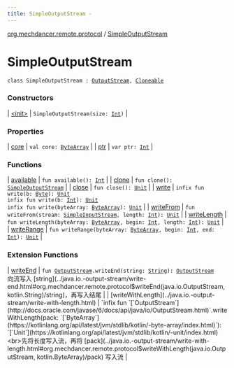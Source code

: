 ```yaml
---
title: SimpleOutputStream - 
---
```


[org.mechdancer.remote.protocol](../index.html) / [SimpleOutputStream](./index.html)

# SimpleOutputStream

`class SimpleOutputStream : `[`OutputStream`](http://docs.oracle.com/javase/6/docs/api/java/io/OutputStream.html)`, `[`Cloneable`](https://kotlinlang.org/api/latest/jvm/stdlib/kotlin/-cloneable/index.html)

### Constructors

| [&lt;init&gt;](-init-.html) | `SimpleOutputStream(size: `[`Int`](https://kotlinlang.org/api/latest/jvm/stdlib/kotlin/-int/index.html)`)` |

### Properties

| [core](core.html) | `val core: `[`ByteArray`](https://kotlinlang.org/api/latest/jvm/stdlib/kotlin/-byte-array/index.html) |
| [ptr](ptr.html) | `var ptr: `[`Int`](https://kotlinlang.org/api/latest/jvm/stdlib/kotlin/-int/index.html) |

### Functions

| [available](available.html) | `fun available(): `[`Int`](https://kotlinlang.org/api/latest/jvm/stdlib/kotlin/-int/index.html) |
| [clone](clone.html) | `fun clone(): `[`SimpleOutputStream`](./index.html) |
| [close](close.html) | `fun close(): `[`Unit`](https://kotlinlang.org/api/latest/jvm/stdlib/kotlin/-unit/index.html) |
| [write](write.html) | `infix fun write(b: `[`Byte`](https://kotlinlang.org/api/latest/jvm/stdlib/kotlin/-byte/index.html)`): `[`Unit`](https://kotlinlang.org/api/latest/jvm/stdlib/kotlin/-unit/index.html)<br>`infix fun write(b: `[`Int`](https://kotlinlang.org/api/latest/jvm/stdlib/kotlin/-int/index.html)`): `[`Unit`](https://kotlinlang.org/api/latest/jvm/stdlib/kotlin/-unit/index.html)<br>`infix fun write(byteArray: `[`ByteArray`](https://kotlinlang.org/api/latest/jvm/stdlib/kotlin/-byte-array/index.html)`): `[`Unit`](https://kotlinlang.org/api/latest/jvm/stdlib/kotlin/-unit/index.html) |
| [writeFrom](write-from.html) | `fun writeFrom(stream: `[`SimpleInputStream`](../-simple-input-stream/index.html)`, length: `[`Int`](https://kotlinlang.org/api/latest/jvm/stdlib/kotlin/-int/index.html)`): `[`Unit`](https://kotlinlang.org/api/latest/jvm/stdlib/kotlin/-unit/index.html) |
| [writeLength](write-length.html) | `fun writeLength(byteArray: `[`ByteArray`](https://kotlinlang.org/api/latest/jvm/stdlib/kotlin/-byte-array/index.html)`, begin: `[`Int`](https://kotlinlang.org/api/latest/jvm/stdlib/kotlin/-int/index.html)`, length: `[`Int`](https://kotlinlang.org/api/latest/jvm/stdlib/kotlin/-int/index.html)`): `[`Unit`](https://kotlinlang.org/api/latest/jvm/stdlib/kotlin/-unit/index.html) |
| [writeRange](write-range.html) | `fun writeRange(byteArray: `[`ByteArray`](https://kotlinlang.org/api/latest/jvm/stdlib/kotlin/-byte-array/index.html)`, begin: `[`Int`](https://kotlinlang.org/api/latest/jvm/stdlib/kotlin/-int/index.html)`, end: `[`Int`](https://kotlinlang.org/api/latest/jvm/stdlib/kotlin/-int/index.html)`): `[`Unit`](https://kotlinlang.org/api/latest/jvm/stdlib/kotlin/-unit/index.html) |

### Extension Functions

| [writeEnd](../java.io.-output-stream/write-end.html) | `fun `[`OutputStream`](http://docs.oracle.com/javase/6/docs/api/java/io/OutputStream.html)`.writeEnd(string: `[`String`](https://kotlinlang.org/api/latest/jvm/stdlib/kotlin/-string/index.html)`): `[`OutputStream`](http://docs.oracle.com/javase/6/docs/api/java/io/OutputStream.html)<br>向流写入 [string](../java.io.-output-stream/write-end.html#org.mechdancer.remote.protocol$writeEnd(java.io.OutputStream, kotlin.String)/string)，再写入结尾 |
| [writeWithLength](../java.io.-output-stream/write-with-length.html) | `infix fun `[`OutputStream`](http://docs.oracle.com/javase/6/docs/api/java/io/OutputStream.html)`.writeWithLength(pack: `[`ByteArray`](https://kotlinlang.org/api/latest/jvm/stdlib/kotlin/-byte-array/index.html)`): `[`Unit`](https://kotlinlang.org/api/latest/jvm/stdlib/kotlin/-unit/index.html)<br>先将长度写入流，再将 [pack](../java.io.-output-stream/write-with-length.html#org.mechdancer.remote.protocol$writeWithLength(java.io.OutputStream, kotlin.ByteArray)/pack) 写入流 |

